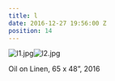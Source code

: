 ```yaml
---
title: l
date: 2016-12-27 19:56:00 Z
position: 14
---
```


![l1.jpg](/uploads/l1.jpg)![l2.jpg](/uploads/l2.jpg)

Oil on Linen, 
65 x 48”, 
2016

